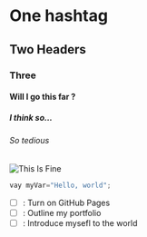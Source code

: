 # One hashtag
## Two Headers
### Three 
#### Will I go this far ? 
##### I think so...
###### So tedious 

![This Is Fine](https://miro.medium.com/v2/0*ZjYSm_q36J4KChdn)

```javascript
vay myVar="Hello, world";
```
- [ ] : Turn on GitHub Pages
- [ ] : Outline my portfolio
- [ ] : Introduce mysefl to the world
